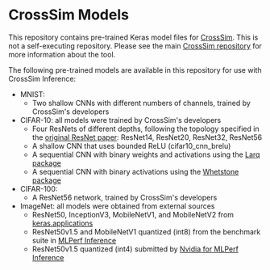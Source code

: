 # CrossSim Models
This repository contains pre-trained Keras model files for [CrossSim](https://github.com/sandialabs/cross-sim). This is not a self-executing repository. Please see the main [CrossSim repository](https://github.com/sandialabs/cross-sim) for more information about the tool.

The following pre-trained models are available in this repository for use with CrossSim Inference:
* MNIST:
	* Two shallow CNNs with different numbers of channels, trained by CrossSim's developers
* CIFAR-10: all models were trained by CrossSim's developers
    * Four ResNets of different depths, following the topology specified in the [original ResNet paper](https://arxiv.org/abs/1512.03385): ResNet14, ResNet20, ResNet32, ResNet56
    * A shallow CNN that uses bounded ReLU (cifar10_cnn_brelu)
    * A sequential CNN with binary weights and activations using the [Larq package](https://docs.larq.dev/larq/)
    * A sequential CNN with binary activations using the [Whetstone package](https://github.com/SNL-NERL/Whetstone)
* CIFAR-100:
	* A ResNet56 network, trained by CrossSim's developers
* ImageNet: all models were obtained from external sources
	* ResNet50, InceptionV3, MobileNetV1, and MobileNetV2 from [keras.applications](https://keras.io/api/applications/)
	* ResNet50v1.5 and MobileNetV1 quantized (int8) from the benchmark suite in [MLPerf Inference](https://github.com/mlcommons/inference/tree/master/vision/classification_and_detection)
	* ResNet50v1.5 quantized (int4) submitted by [Nvidia for MLPerf Inference](https://github.com/mlperf/inference_results_v0.5/tree/master/open/NVIDIA)